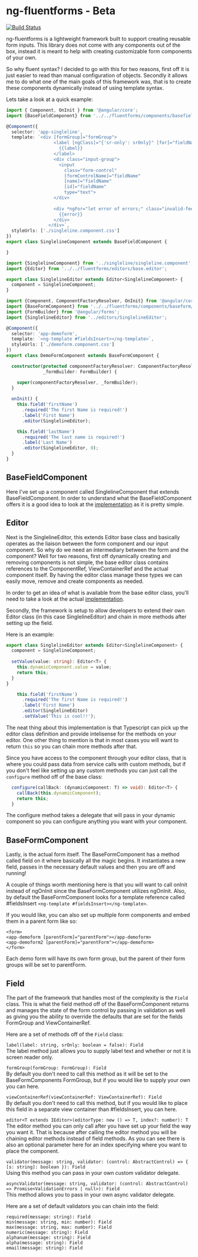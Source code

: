 # ng-fluentforms - Beta

[![Build Status](https://travis-ci.org/ssinno28/ng-fluentforms.svg?branch=master)](https://travis-ci.org/ssinno28/ng-fluentforms)

ng-fluentforms is a lightweight framework built to support creating reusable form inputs. This library does not come with any components out of the box, instead
it is meant to help with creating customizable form components of your own.

So why fluent syntax? I decided to go with this for two reasons, first off it is just easier to read than manual configuration of objects. Secondly it 
allows me to do what one of the main goals of this framework was, that is to create these components dynamically instead of using template syntax.

Lets take a look at a quick example:

```typescript
import { Component, OnInit } from '@angular/core';
import {BaseFieldComponent} from '../../fluentforms/components/basefield/basefield.component';

@Component({
  selector: 'app-singleline',
  template: `<div [formGroup]="formGroup">
                  <label [ngClass]="{'sr-only': srOnly}" [for]="fieldName" class="form-control-label">
                    {{label}}
                  </label>
                  <div class="input-group">
                    <input
                      class="form-control"
                      [formControlName]="fieldName"
                      [name]="fieldName"
                      [id]="fieldName"
                      type="text">
                  </div>
                
                  <div *ngFor="let error of errors;" class="invalid-feedback">
                    {{error}}
                  </div>
                </div>`,
  styleUrls: ['./singleline.component.css']
})
export class SinglelineComponent extends BaseFieldComponent {

}

import {SinglelineComponent} from '../singleline/singleline.component';
import {Editor} from '../../fluentforms/editors/base.editor';

export class SinglelineEditor extends Editor<SinglelineComponent> {
  component = SinglelineComponent;
}

import {Component, ComponentFactoryResolver, OnInit} from '@angular/core';
import {BaseFormComponent} from '../../fluentforms/components/baseform/base.form.component';
import {FormBuilder} from '@angular/forms';
import {SinglelineEditor} from '../editors/SinglelineEditor';

@Component({
  selector: 'app-demoform',
  template: `<ng-template #fieldsInsert></ng-template>`,
  styleUrls: ['./demoform.component.css']
})
export class DemoFormComponent extends BaseFormComponent {

  constructor(protected componentFactoryResolver: ComponentFactoryResolver,
              _formBuilder: FormBuilder) {

    super(componentFactoryResolver, _formBuilder);
  }
 
  onInit() {
    this.field('firstName')
      .required('The first Name is required!')
      .label('First Name')
      .editor(SinglelineEditor);

    this.field('lastName')
      .required('The last name is required!')
      .label('Last Name')
      .editor(SinglelineEditor, 0);
  }
}
```

## BaseFieldComponent

Here I've set up a component called SinglelineComponent that extends BaseFieldComponent. In order to understand what the BaseFieldComponent offers
it is a good idea to look at the [implementation](https://github.com/ssinno28/ng-fluentforms/blob/master/src/app/fluentforms/components/basefield/basefield.component.ts) as it is pretty simple.

## Editor

Next is the SinglelineEditor, this extends Editor base class and basically operates as the liaison between the form component and our input component. So why do we need an intermediary between
the form and the component? Well for two reasons, first off dynamically creating and removing components is not simple, the base editor class contains references 
to the ComponentRef, ViewContainerRef and the actual component itself. By having the editor class manage these types we can easily move, remove and create components as needed.

In order to get an idea of what is available from the base editor class, you'll need to take a look at the actual 
[implementation](https://github.com/ssinno28/ng-fluentforms/blob/master/src/app/fluentforms/editors/base.editor.ts).

Secondly, the framework is setup to allow developers to extend their own Editor class (in this case SinglelineEditor) and chain in more methods after setting up the field.

Here is an example:

```typescript
export class SinglelineEditor extends Editor<SinglelineComponent> {
  component = SinglelineComponent;
  
  setValue(value: string): Editor<T> {
    this.dynamicComponent.value = value;
    return this;
  }
}

    this.field('firstName')
      .required('The first Name is required!')
      .label('First Name')
      .editor(SinglelineEditor)
      .setValue('This is cool!!');
```

The neat thing about this implementation is that Typescript can pick up the editor class definition and provide intelisense for the methods on your editor. One other thing to mention is that 
in most cases you will want to return `this` so you can chain more methods after that. 

Since you have access to the component through your editor class, that is where you could pass data from service calls with custom methods, but if you 
don't feel like setting up any custom methods you can just call the `configure` method off of the base class:

```typescript
  configure(callBack: (dynamicComponent: T) => void): Editor<T> {
    callBack(this.dynamicComponent);
    return this;
  }
```

The configure method takes a delegate that will pass in your dynamic component so you can configure anything you want with your component.

## BaseFormComponent

Lastly, is the actual form itself. The BaseFormComponent has a method called field on it where basically all the magic begins. It instantiates a new field, passes in the necessary default
values and then you are off and running!

A couple of things worth mentioning here is that you will want to call onInit instead of ngOnInit since the BaseFormComponent utilizes ngOnInit. Also, by default the BaseFormComponent
looks for a template reference called #fieldsInsert `<ng-template #fieldsInsert></ng-template>`.

If you would like, you can also set up multiple form components and embed them in a parent form like so:

```angular2html
<form>
<app-demoform [parentForm]="parentForm"></app-demoform>
<app-demoform2 [parentForm]="parentForm"></app-demoform>
</form>
```

Each demo form will have its own form group, but the parent of their form groups will be set to parentForm.

## Field

The part of the framework that handles most of the complexity is the `Field` class. This is what the field method off of the BaseFormComponent returns and 
manages the state of the form control by passing in validation as well as giving you the ability to override the defaults that are set for the fields
FormGroup and ViewContainerRef.

Here are a set of methods off of the `Field` class:

`label(label: string, srOnly: boolean = false): Field`  
The label method just allows you to supply label text and whether or not it is screen reader only.

`formGroup(formGroup: FormGroup): Field`  
By default you don't need to call this method as it will be set to the BaseFormComponents FormGroup, but if you would like to supply your own
you can here.

`viewContainerRef(viewContainerRef: ViewContainerRef): Field`  
By default you don't need to call this method, but if you would like to place this field in a separate view container than #fieldsInsert, you can here.

`editor<T extends IEditor>(editorType: new () => T, index?: number): T`  
The editor method you can only call after you have set up your field the way you want it. That is because after calling the editor method
you will be chaining editor methods instead of field methods. As you can see there is also an optional parameter here for an index specifying 
where you want to place the component.

`validator(message: string, validator: (control: AbstractControl) => { [s: string]: boolean }): Field`  
Using this method you can pass in your own custom validator delegate.

`asyncValidator(message: string, validator: (control: AbstractControl) => Promise<ValidationErrors | null>): Field`  
This method allows you to pass in your own async validator delegate.

Here are a set of default validators you can chain into the field:

`required(message: string): Field`  
`min(message: string, min: number): Field`  
`max(message: string, max: number): Field`  
`numeric(message: string): Field`  
`alphanum(message: string): Field`  
`alpha(message: string): Field`  
`email(message: string): Field`  


